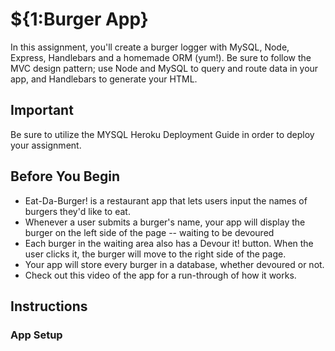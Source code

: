 # ${1:Burger App} 

In this assignment, you'll create a burger logger with MySQL, Node, Express, Handlebars and a homemade ORM (yum!). Be sure to follow the MVC design pattern; use Node and MySQL to query and route data in your app, and Handlebars to generate your HTML.

## Important 
Be sure to utilize the MYSQL Heroku Deployment Guide in order to deploy your assignment.

## Before You Begin
* Eat-Da-Burger! is a restaurant app that lets users input the names of burgers they'd like to eat.
* Whenever a user submits a burger's name, your app will display the burger on the left side of the page -- waiting to be devoured
*  Each burger in the waiting area also has a Devour it! button. When the user clicks it, the burger will move to the right side of the page.
*  Your app will store every burger in a database, whether devoured or not.
* Check out this video of the app for a run-through of how it works. 

## Instructions
### App Setup 
